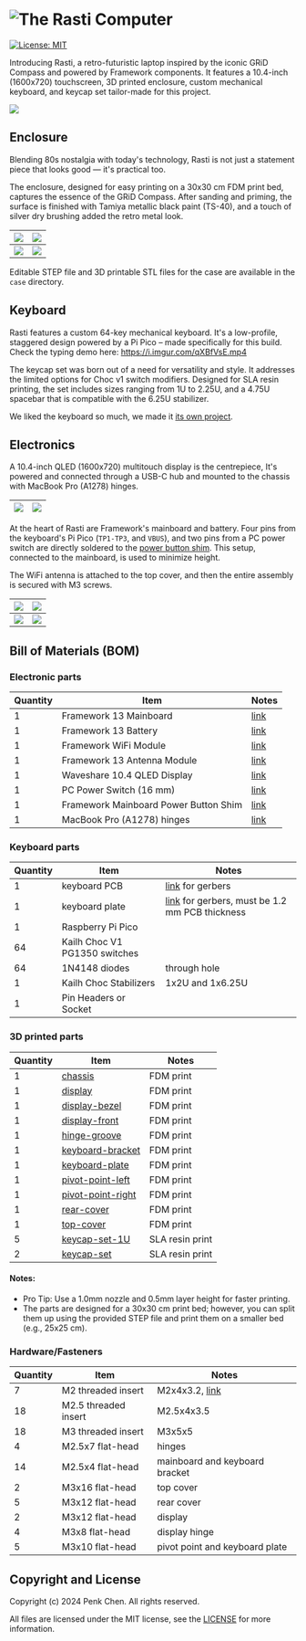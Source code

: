 # ![The Rasti Computer](images/rasti-banner.jpg)

[![License: MIT](https://img.shields.io/badge/License-MIT-yellow.svg)](https://opensource.org/licenses/MIT)

Introducing Rasti, a retro-futuristic laptop inspired by the iconic GRiD Compass and powered by Framework components. It features a 10.4-inch (1600x720) touchscreen, 3D printed enclosure, custom mechanical keyboard, and keycap set tailor-made for this project. 

![](images/rasti-heroshot.jpg)

## Enclosure

Blending 80s nostalgia with today's technology, Rasti is not just a statement piece that looks good — it's practical too.

The enclosure, designed for easy printing on a 30x30 cm FDM print bed, captures the essence of the GRiD Compass. After sanding and priming, the surface is finished with Tamiya metallic black paint (TS-40), and a touch of silver dry brushing added the retro metal look. 

| ![](images/rasti-left-side.jpg) | ![](images/rasti-lid-closed.jpg) |
| --- | --- |
| ![](images/rasti-rear.jpg) | ![](images/rasti-right-side.jpg) | 

Editable STEP file and 3D printable STL files for the case are available in the `case` directory.

## Keyboard 

Rasti features a custom 64-key mechanical keyboard. It's a low-profile, staggered design powered by a Pi Pico – made specifically for this build. Check the typing demo here:
https://i.imgur.com/qXBfVsE.mp4

The keycap set was born out of a need for versatility and style. It addresses the limited options for Choc v1 switch modifiers. Designed for SLA resin printing, the set includes sizes ranging from 1U to 2.25U, and a 4.75U spacebar that is compatible with the 6.25U stabilizer. 

We liked the keyboard so much, we made it [its own project](https://github.com/penk/rasti64).

## Electronics 

A 10.4-inch QLED (1600x720) multitouch display is the centrepiece, It's powered and connected through a USB-C hub and mounted to the chassis with MacBook Pro (A1278) hinges. 

| ![](images/rasti-display-parts.jpg) | ![](images/rasti-display-assembly.jpg) |
| --- | --- |

At the heart of Rasti are Framework's mainboard and battery. Four pins from the keyboard's Pi Pico (`TP1-TP3`, and `VBUS`), and two pins from a PC power switch are directly soldered to the [power button shim](https://www.tindie.com/products/crimier/framework-mainboard-power-button-shim/). This setup, connected to the mainboard, is used to minimize height. 

The WiFi antenna is attached to the top cover, and then the entire assembly is secured with M3 screws. 

| ![](images/rasti-chassis.jpg) | ![](images/rasti-power-switch-shim.jpg) |
| --- | --- |
| ![](images/rasti-assembly.jpg) | ![](images/rasti-rear-cover.jpg) | 

## Bill of Materials (BOM)

### Electronic parts 

Quantity | Item | Notes
--- | --- | ---
1 | Framework 13 Mainboard | [link](https://frame.work/de/en/products/mainboard-11th-gen-intel-core?v=FRANFG000C)
1 | Framework 13 Battery | [link](https://frame.work/de/en/products/battery?v=FRANBBAT01)
1 | Framework WiFi Module | [link](https://frame.work/de/en/products/intel-wi-fi-6e-ax210-no-vpro)
1 | Framework 13 Antenna Module | [link](https://frame.work/de/en/products/antenna-module?v=FRANBA0001)
1 | Waveshare 10.4 QLED Display | [link](https://www.waveshare.com/10.4hp-capqled.htm)
1 | PC Power Switch (16 mm) | [link](https://amazon.de/dp/B09BFWYGJB)
1 | Framework Mainboard Power Button Shim | [link](https://www.tindie.com/products/crimier/framework-mainboard-power-button-shim/)
1 | MacBook Pro (A1278) hinges | [link](https://amazon.de/-/en/gp/product/B086HCD5GK)

### Keyboard parts 

Quantity | Item | Notes
--- | --- | ---
1 | keyboard PCB | [link](https://github.com/penk/rasti64/blob/master/gerbers/Gerbers-rasti64-pipico.zip) for gerbers 
1 | keyboard plate | [link](https://github.com/penk/rasti64/blob/master/plate/Gerbers-rasti64-plate.zip) for gerbers, must be 1.2 mm PCB thickness
1 | Raspberry Pi Pico 
64 | Kailh Choc V1 PG1350 switches 
64 | 1N4148 diodes | through hole
1 | Kailh Choc Stabilizers | 1x2U and 1x6.25U
1 | Pin Headers or Socket 

### 3D printed parts 

Quantity | Item | Notes
--- | --- | ---
1 | [chassis](case/Rasti-chassis.stl) | FDM print 
1 | [display](case/Rasti-display.stl) | FDM print 
1 | [display-bezel](case/Rasti-display-bezel.stl) | FDM print 
1 | [display-front](case/Rasti-display-front.stl) | FDM print 
1 | [hinge-groove](case/Rasti-hinge-groove.stl) | FDM print 
1 | [keyboard-bracket](case/Rasti-keyboard-bracket.stl) | FDM print 
1 | [keyboard-plate](case/Rasti-keyboard-plate.stl) | FDM print 
1 | [pivot-point-left](case/Rasti-pivot-point-left.stl) | FDM print 
1 | [pivot-point-right](case/Rasti-pivot-point-right.stl) | FDM print 
1 | [rear-cover](case/Rasti-rear-cover.stl) | FDM print 
1 | [top-cover](case/Rasti-top-cover.stl) | FDM print
5 | [keycap-set-1U](https://github.com/penk/rasti64/blob/master/keycaps/Rasti-keycap-set-1U-v1.3.stl) | SLA resin print
2 | [keycap-set](https://github.com/penk/rasti64/blob/master/keycaps/Rasti-keycap-set-V1.4.stl) | SLA resin print 

#### Notes: 
* Pro Tip: Use a 1.0mm nozzle and 0.5mm layer height for faster printing.
* The parts are designed for a 30x30 cm print bed; however, you can split them up using the provided STEP file and print them on a smaller bed (e.g., 25x25 cm).

### Hardware/Fasteners

Quantity | Item | Notes
--- | --- | ---
7 | M2 threaded insert | M2x4x3.2, [link](https://amazon.de/-/en/dp/B09B7F2XM3)
18 | M2.5 threaded insert | M2.5x4x3.5 
18 | M3 threaded insert | M3x5x5 
4 | M2.5x7 flat-head | hinges 
14 | M2.5x4 flat-head | mainboard and keyboard bracket  
2 | M3x16 flat-head | top cover 
5 | M3x12 flat-head | rear cover
2 | M3x12 flat-head | display 
4 | M3x8 flat-head | display hinge 
5 | M3x10 flat-head | pivot point and keyboard plate 

## Copyright and License
Copyright (c) 2024 Penk Chen. All rights reserved.

All files are licensed under the MIT license, see the [LICENSE](LICENSE) for more information.